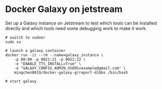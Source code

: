 # Docker Galaxy on jetstream

Set up a Galaxy instance on Jetstream to test which tools can be installed directly and which tools need some debugging work to make it work.

```
# switch to sudoer
sudo su

# launch a galaxy container
docker run -it --rm --name=galaxy_instance \
    -p 80:80 -p 8021:21 -p 8022:22 \
    -e "ENABLE_TTS_INSTALL=True" \
    -e "GALAXY_CONFIG_ADMIN_USERS=example@gmail.com" \
    mingchen0919/docker-galaxy-grreport-dibbs /bin/bash

# start galaxy
```
